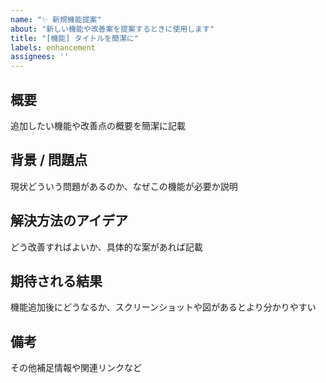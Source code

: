 ```yaml
---
name: "✨ 新規機能提案"
about: "新しい機能や改善案を提案するときに使用します"
title: "[機能] タイトルを簡潔に"
labels: enhancement
assignees: ''
---
```


## 概要
追加したい機能や改善点の概要を簡潔に記載

## 背景 / 問題点
現状どういう問題があるのか、なぜこの機能が必要か説明

## 解決方法のアイデア
どう改善すればよいか、具体的な案があれば記載

## 期待される結果
機能追加後にどうなるか、スクリーンショットや図があるとより分かりやすい

## 備考
その他補足情報や関連リンクなど
